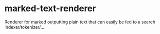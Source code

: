 marked-text-renderer
====================

Renderer for marked outputting plain text that can easily be fed to a search indexer/tokenizer/...

